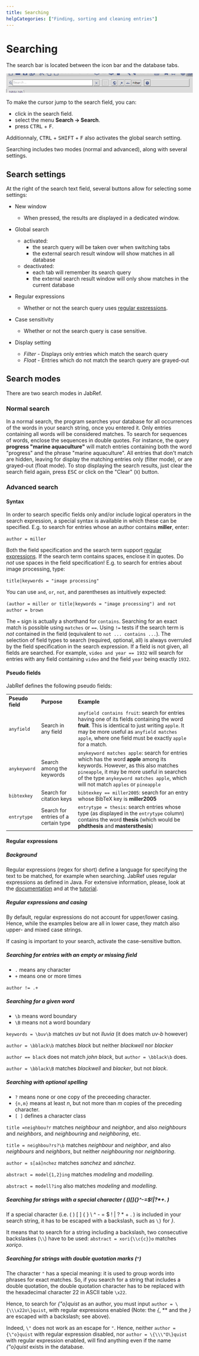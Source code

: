 ```yaml
---
title: Searching
helpCategories: ["Finding, sorting and cleaning entries"]
---
```


# Searching

The search bar is located between the icon bar and the database tabs.

![Screenshot of the search bar](./images/Search-Bar.png)

To make the cursor jump to the search field, you can:
- click in the search field.
- select the menu **Search -&gt; Search**.
- press <kbd>CTRL</kbd> + <kbd>F</kbd>.

Additionnaly, <kbd>CTRL</kbd> + <kbd>SHIFT</kbd> + <kbd>F</kbd> also activates the global search setting.


Searching includes two modes (normal and advanced), along with several settings.

## Search settings

At the right of the search text field, several buttons allow for selecting some settings:

- New window
  - When pressed, the results are displayed in a dedicated window.

- Global search
  - activated:
    - the search query will be taken over when switching tabs
    - the external search result window will show matches in all database
  - deactivated:
    - each tab will remember its search query
    - the external search result window will only show matches in the current database



- Regular expressions
    - Whether or not the search query uses [regular expressions](Search#regex).

- Case sensitivity
  - Whether or not the search query is case sensitive.

- Display setting
  - _Filter_ - Displays only entries which match the search query
  - _Float_ - Entries which do not match the search query are grayed-out


## Search modes

There are two search modes in JabRef.

### Normal search

In a normal search, the program searches your database for all occurrences of the words in your search string, once you entered it.
Only entries containing all words will be considered matches.
To search for sequences of words, enclose the sequences in double quotes.
For instance, the query **progress "marine aquaculture"** will match entries containing both the word "progress" and the phrase "marine aquaculture".
All entries that don't match are hidden, leaving for display the matching entries only (filter mode), or are grayed-out (float mode).
To stop displaying the search results, just clear the search field again, press <kbd>ESC</kbd> or click on the "Clear" (`X`) button.

### <a href="" id="advanced"></a>Advanced search

#### Syntax

In order to search specific fields only and/or include logical operators in the search expression, a special syntax is available in which these can be specified. E.g. to search for entries whose an author contains **miller**, enter:

`author = miller`

Both the field specification and the search term support [regular expressions](Search#regex).
If the search term contains spaces, enclose it in quotes.
Do *not* use spaces in the field specification!
E.g. to search for entries about image processing, type:

`title|keywords = "image processing"`

You can use `and`, `or`, `not`, and parentheses as intuitively expected:

`(author = miller or title|keywords = "image processing") and not author = brown`

The `=` sign is actually a shorthand for `contains`.
Searching for an exact match is possible using `matches` or `==`.
Using `!=` tests if the search term is *not* contained in the field (equivalent to `not ... contains ...`).
The selection of field types to search (required, optional, all) is always overruled by the field specification in the search expression.
If a field is not given, all fields are searched. For example, `video and year == 1932` will search for entries with any field containing `video` and the field `year` being exactly `1932`.

#### Pseudo fields

JabRef defines the following pseudo fields:

|            |                |               |
|------------|----------------|---------------|
| **Pseudo field** | **Purpose** | **Example** |
|`anyfield`| Search in any field | `anyfield contains fruit`: search for entries having one of its fields containing the word **fruit**. This is identical to just writing `apple`. It may be more useful as `anyfield matches apple`, where one field must be exactly `apple` for a match. |
|`anykeyword`| Search among the keywords | `anykeyword matches apple`: search for entries which has the word **apple** among its keywords. However, as this also matches `pineapple`, it may be more useful in searches of the type `anykeyword matches apple`, which will not match `apples` or `pineapple` |
|`bibtexkey` | Search for citation keys | `bibtexkey == miller2005`: search for an entry whose BibTeX key is **miller2005**|
|`entrytype`| Search for entries of a certain type |  `entrytype = thesis`: search entries whose type (as displayed in the `entrytype` column) contains the word **thesis** (which would be **phdthesis** and **mastersthesis**)|

#### <a href="" id="regex"></a> Regular expressions

##### Background

Regular expressions (regex for short) define a language for specifying the text to be matched, for example when searching. JabRef uses regular expressions as defined in Java. For extensive information, please, look at the [documentation](https://docs.oracle.com/javase/8/docs/api/java/util/regex/Pattern.html)
and at the [tutorial](https://docs.oracle.com/javase/tutorial/essential/regex/).


##### Regular expressions and casing

By default, regular expressions do not account for upper/lower casing.
Hence, while the examples below are all in lower case, they match also upper- and mixed case strings.

If casing is important to your search, activate the case-sensitive button.

##### Searching for entries with an empty or missing field

- `.` means any character
- `+` means one or more times

`author != .+`

##### Searching for a given word

- `\b` means word boundary
- `\B` means not a word boundary

`keywords = \buv\b`
matches *uv* but not *lluvia* (it does match *uv-b* however)

`author = \bblack\b`
matches *black* but neither *blackwell* nor *blacker*

`author == black`
does not match *john black*, but
`author = \bblack\b`
does.

`author = \bblack\B`
matches *blackwell* and *blacker*, but not *black*.

##### Searching with optional spelling

- `?` means none or one copy of the preceeding character.
- `{n,m}` means at least *n*, but not more than *m* copies of the preceding character.
- `[ ]` defines a character class

`title =neighbou?r`
matches *neighbour* and *neighbor*, and also *neighbours* and *neighbors*, and *neighbouring* and *neighboring*, etc.

`title = neighbou?rs?\b`
matches *neighbour* and *neighbor*, and also *neighbours* and *neighbors*, but neither *neighbouring* nor *neighboring*.

`author = s[aá]nchez`
matches *sanchez* and *sánchez*.

`abstract = model{1,2}ing`
matches *modeling* and *modelling*.

`abstract = modell?ing`
also matches *modeling* and *modelling*.

##### Searching for strings with a special character ( ()[]{}\^-=$!|?&ast;+. )

If a special character (i.e. ( ) [ ] { } \ ^ - = $ ! | ? &ast; + . ) is included in your search string, it has to be escaped with a backslash, such as `\}` for *}*.

It means that to search for a string including a backslash, two consecutive backslaskes (`\\`) have to be used:
`abstract = xori{\\c{c}}o` matches *xoriço*.

##### Searching for strings with double quotation marks (`"`)

The character `"` has a special meaning: it is used to group words into phrases for exact matches.
So, if you search for a string that includes a double quotation, the double quotation character has to be replaced with the hexadecimal character 22 in ASCII table `\x22`.

Hence, to search for  *{\"o}quist* as an author, you must input `author = \{\\\x22o\}quist`, with regular expressions enabled (Note: the *{*, *\* and the *}* are escaped with a backslash; see above).

Indeed, `\"` does not work as an escape for `"`.
Hence, neither `author = {\"o}quist` with regular expression disabled,
nor `author = \{\\\"O\}quist` with regular expression enabled, will find anything even if the name *{\"o}quist* exists in the database.
